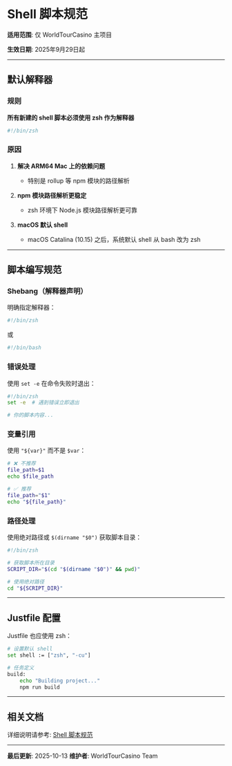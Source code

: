 # Shell 脚本规范

**适用范围**: 仅 WorldTourCasino 主项目

**生效日期**: 2025年9月29日起

---

## 默认解释器

### 规则

**所有新建的 shell 脚本必须使用 zsh 作为解释器**

```bash
#!/bin/zsh
```

### 原因

1. **解决 ARM64 Mac 上的依赖问题**
   - 特别是 rollup 等 npm 模块的路径解析

2. **npm 模块路径解析更稳定**
   - zsh 环境下 Node.js 模块路径解析更可靠

3. **macOS 默认 shell**
   - macOS Catalina (10.15) 之后，系统默认 shell 从 bash 改为 zsh

---

## 脚本编写规范

### Shebang（解释器声明）

明确指定解释器：

```bash
#!/bin/zsh
```

或

```bash
#!/bin/bash
```

### 错误处理

使用 `set -e` 在命令失败时退出：

```bash
#!/bin/zsh
set -e  # 遇到错误立即退出

# 你的脚本内容...
```

### 变量引用

使用 `"${var}"` 而不是 `$var`：

```bash
# ❌ 不推荐
file_path=$1
echo $file_path

# ✅ 推荐
file_path="$1"
echo "${file_path}"
```

### 路径处理

使用绝对路径或 `$(dirname "$0")` 获取脚本目录：

```bash
#!/bin/zsh

# 获取脚本所在目录
SCRIPT_DIR="$(cd "$(dirname "$0")" && pwd)"

# 使用绝对路径
cd "${SCRIPT_DIR}"
```

---

## Justfile 配置

Justfile 也应使用 zsh：

```bash
# 设置默认 shell
set shell := ["zsh", "-cu"]

# 任务定义
build:
    echo "Building project..."
    npm run build
```

---

## 相关文档

详细说明请参考: [Shell 脚本规范](http://localhost:5173/WTC-Docs/工程-工具/vscode/shell-脚本规范)

---

**最后更新**: 2025-10-13
**维护者**: WorldTourCasino Team
